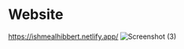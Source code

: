 # Website
https://ishmealhibbert.netlify.app/
![Screenshot (3)](https://user-images.githubusercontent.com/105683794/189999338-bf86c984-f3f9-4188-b954-9fa13a5503e0.png)
